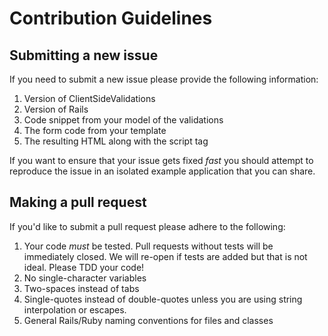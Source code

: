 # Contribution Guidelines #

## Submitting a new issue ##

If you need to submit a new issue please provide the following
information:

1. Version of ClientSideValidations
2. Version of Rails
3. Code snippet from your model of the validations
4. The form code from your template
5. The resulting HTML along with the script tag

If you want to ensure that your issue gets fixed *fast* you should
attempt to reproduce the issue in an isolated example application that
you can share.

## Making a pull request ##

If you'd like to submit a pull request please adhere to the following:

1. Your code *must* be tested. Pull requests without tests will be
   immediately closed. We will re-open if tests are added but that is
not ideal. Please TDD your code!
2. No single-character variables
3. Two-spaces instead of tabs
4. Single-quotes instead of double-quotes unless you are using string
   interpolation or escapes.
5. General Rails/Ruby naming conventions for files and classes
